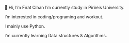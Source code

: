 👋 Hi, I’m Fırat Cihan
I’m currently study in Pirireis University.

I’m interested in coding/programing and workout.

I mainly use Python.

I’m currently learning Data structures & Algorithms.
